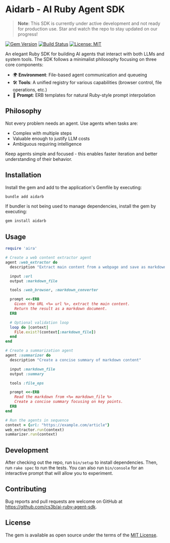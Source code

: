 # Aidarb - AI Ruby Agent SDK

> **Note**: This SDK is currently under active development and not ready for production use. Star and watch the repo to stay updated on our progress!

[![Gem Version](https://badge.fury.io/rb/airarb.svg)](https://badge.fury.io/rb/airarb)
[![Build Status](https://github.com/cs3b/ai-ruby-agent-sdk/actions/workflows/main.yml/badge.svg?branch=main)](https://github.com/cs3b/ai-ruby-agent-sdk/actions)
[![License: MIT](https://img.shields.io/badge/License-MIT-yellow.svg)](https://opensource.org/licenses/MIT)

An elegant Ruby SDK for building AI agents that interact with both LLMs and system tools. The SDK follows a minimalist philosophy focusing on three core components:

- 🌍 **Environment**: File-based agent communication and queueing
- 🛠️ **Tools**: A unified registry for various capabilities (browser control, file operations, etc.)
- 💬 **Prompt**: ERB templates for natural Ruby-style prompt interpolation

## Philosophy

Not every problem needs an agent. Use agents when tasks are:
- Complex with multiple steps
- Valuable enough to justify LLM costs
- Ambiguous requiring intelligence

Keep agents simple and focused - this enables faster iteration and better understanding of their behavior.

## Installation

Install the gem and add to the application's Gemfile by executing:

```bash
bundle add aidarb
```

If bundler is not being used to manage dependencies, install the gem by executing:

```bash
gem install aidarb
```

## Usage

```ruby
require 'aira'

# Create a web content extractor agent
agent :web_extractor do
  description "Extract main content from a webpage and save as markdown"

  input :url
  output :markdown_file

  tools :web_browser, :markdown_converter

  prompt <<-ERB
    Given the URL <%= url %>, extract the main content.
    Return the result as a markdown document.
  ERB

  # Optional validation loop
  loop do |context|
    File.exist?(context[:markdown_file])
  end
end

# Create a summarization agent
agent :summarizer do
  description "Create a concise summary of markdown content"

  input :markdown_file
  output :summary

  tools :file_ops

  prompt <<-ERB
    Read the markdown from <%= markdown_file %>
    Create a concise summary focusing on key points.
  ERB
end

# Run the agents in sequence
context = {url: "https://example.com/article"}
web_extractor.run(context)
summarizer.run(context)
```

## Development

After checking out the repo, run `bin/setup` to install dependencies. Then, run `rake spec` to run the tests. You can also run `bin/console` for an interactive prompt that will allow you to experiment.

## Contributing

Bug reports and pull requests are welcome on GitHub at https://github.com/cs3b/ai-ruby-agent-sdk.

## License

The gem is available as open source under the terms of the [MIT License](https://opensource.org/licenses/MIT).
